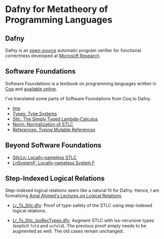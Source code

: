 Dafny for Metatheory of Programming Languages
=============================================

Dafny
-----

Dafny is an [open-source](http://dafny.codeplex.com/) automatic program
verifier for functional correctness developed at
[Microsoft Research](http://research.microsoft.com/en-us/projects/dafny/).

Software Foundations
--------------------

Software Foundations is a textbook on programming languages written in
[Coq](http://coq.inria.fr) and
[available online](http://www.cis.upenn.edu/~bcpierce/sf/).

I've translated some parts of Software Foundations from Coq to Dafny.

* [Imp](https://github.com/namin/dafny-sandbox/blob/master/Imp.dfy)
* [Types: Type Systems](https://github.com/namin/dafny-sandbox/blob/master/Imp.dfy)
* [Stlc: The Simply Typed Lambda-Calculus](https://github.com/namin/dafny-sandbox/blob/master/Stlc.dfy)
* [Norm: Normalization of STLC](https://github.com/namin/dafny-sandbox/blob/master/MoreStlc.dfy)
* [References: Typing Mutable References](https://github.com/namin/dafny-sandbox/blob/master/References.dfy)

Beyond Software Foundations
---------------------------

* [StlcLn: Locally-nameless STLC](https://github.com/namin/dafny-sandbox/blob/master/StlcLn.dfy)
* [LnSystemF: Locally-nameless System F](https://github.com/namin/dafny-sandbox/blob/master/LnSystemF.dfy)

Step-Indexed Logical Relations
------------------------------

Step-indexed logical relations seem like a natural fit for Dafny. Hence,
I am formalizing
[Amal Ahmed's Lectures on Logical Relations](http://www.cs.uoregon.edu/Activities/summerschool/summer12/curriculum.html).

* [Lr_Ts_Stlc.dfy](https://github.com/namin/dafny-sandbox/blob/master/Lr_Ts_Stlc.dfy):
  Proof of type-safety of the STLC using step-indexed logical relations.

* [Lr_Ts_Stlc_IsoRecTypes.dfy](https://github.com/namin/dafny-sandbox/blob/master/Lr_Ts_Stlc_IsoRecTypes.dfy):
  Augment STLC with iso-recursive types (explicit `fold` and `unfold`).
  The previous proof simply needs to be augmented as well. The old cases remain unchanged.
